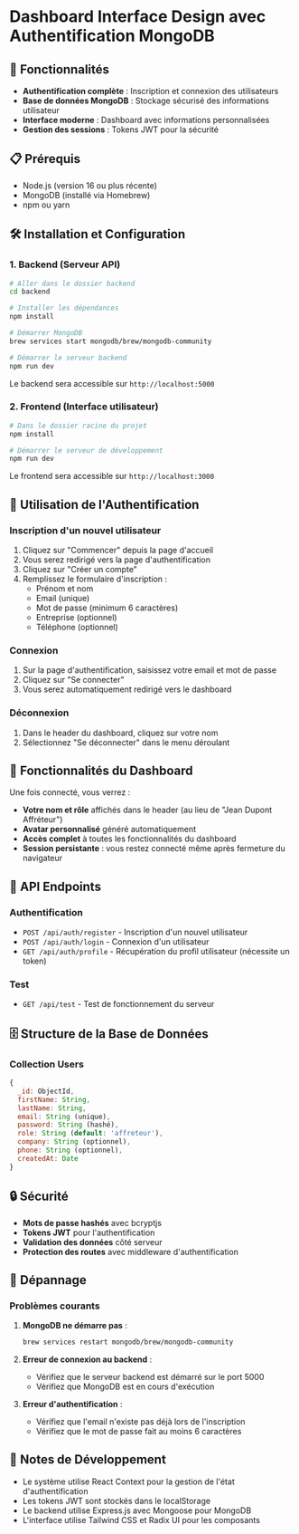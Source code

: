 # Dashboard Interface Design avec Authentification MongoDB

## 🚀 Fonctionnalités

- **Authentification complète** : Inscription et connexion des utilisateurs
- **Base de données MongoDB** : Stockage sécurisé des informations utilisateur
- **Interface moderne** : Dashboard avec informations personnalisées
- **Gestion des sessions** : Tokens JWT pour la sécurité

## 📋 Prérequis

- Node.js (version 16 ou plus récente)
- MongoDB (installé via Homebrew)
- npm ou yarn

## 🛠️ Installation et Configuration

### 1. Backend (Serveur API)

```bash
# Aller dans le dossier backend
cd backend

# Installer les dépendances
npm install

# Démarrer MongoDB
brew services start mongodb/brew/mongodb-community

# Démarrer le serveur backend
npm run dev
```

Le backend sera accessible sur `http://localhost:5000`

### 2. Frontend (Interface utilisateur)

```bash
# Dans le dossier racine du projet
npm install

# Démarrer le serveur de développement
npm run dev
```

Le frontend sera accessible sur `http://localhost:3000`

## 🔐 Utilisation de l'Authentification

### Inscription d'un nouvel utilisateur

1. Cliquez sur "Commencer" depuis la page d'accueil
2. Vous serez redirigé vers la page d'authentification
3. Cliquez sur "Créer un compte"
4. Remplissez le formulaire d'inscription :
   - Prénom et nom
   - Email (unique)
   - Mot de passe (minimum 6 caractères)
   - Entreprise (optionnel)
   - Téléphone (optionnel)

### Connexion

1. Sur la page d'authentification, saisissez votre email et mot de passe
2. Cliquez sur "Se connecter"
3. Vous serez automatiquement redirigé vers le dashboard

### Déconnexion

1. Dans le header du dashboard, cliquez sur votre nom
2. Sélectionnez "Se déconnecter" dans le menu déroulant

## 🎯 Fonctionnalités du Dashboard

Une fois connecté, vous verrez :

- **Votre nom et rôle** affichés dans le header (au lieu de "Jean Dupont Affréteur")
- **Avatar personnalisé** généré automatiquement
- **Accès complet** à toutes les fonctionnalités du dashboard
- **Session persistante** : vous restez connecté même après fermeture du navigateur

## 🔧 API Endpoints

### Authentification

- `POST /api/auth/register` - Inscription d'un nouvel utilisateur
- `POST /api/auth/login` - Connexion d'un utilisateur
- `GET /api/auth/profile` - Récupération du profil utilisateur (nécessite un token)

### Test

- `GET /api/test` - Test de fonctionnement du serveur

## 🗄️ Structure de la Base de Données

### Collection Users

```javascript
{
  _id: ObjectId,
  firstName: String,
  lastName: String,
  email: String (unique),
  password: String (hashé),
  role: String (default: 'affreteur'),
  company: String (optionnel),
  phone: String (optionnel),
  createdAt: Date
}
```

## 🔒 Sécurité

- **Mots de passe hashés** avec bcryptjs
- **Tokens JWT** pour l'authentification
- **Validation des données** côté serveur
- **Protection des routes** avec middleware d'authentification

## 🚨 Dépannage

### Problèmes courants

1. **MongoDB ne démarre pas** :
   ```bash
   brew services restart mongodb/brew/mongodb-community
   ```

2. **Erreur de connexion au backend** :
   - Vérifiez que le serveur backend est démarré sur le port 5000
   - Vérifiez que MongoDB est en cours d'exécution

3. **Erreur d'authentification** :
   - Vérifiez que l'email n'existe pas déjà lors de l'inscription
   - Vérifiez que le mot de passe fait au moins 6 caractères

## 📝 Notes de Développement

- Le système utilise React Context pour la gestion de l'état d'authentification
- Les tokens JWT sont stockés dans le localStorage
- Le backend utilise Express.js avec Mongoose pour MongoDB
- L'interface utilise Tailwind CSS et Radix UI pour les composants
